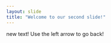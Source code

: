 ```yaml
---
layout: slide
title: "Welcome to our second slide!"
---
```

new text!
Use the left arrow to go back!
